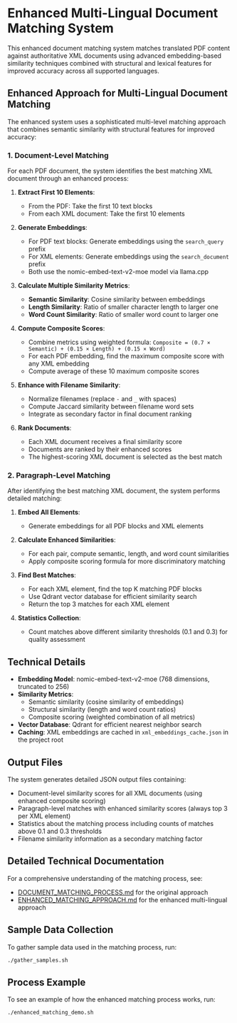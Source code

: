 # Enhanced Multi-Lingual Document Matching System

This enhanced document matching system matches translated PDF content against authoritative XML documents using advanced embedding-based similarity techniques combined with structural and lexical features for improved accuracy across all supported languages.

## Enhanced Approach for Multi-Lingual Document Matching

The enhanced system uses a sophisticated multi-level matching approach that combines semantic similarity with structural features for improved accuracy:

### 1. Document-Level Matching

For each PDF document, the system identifies the best matching XML document through an enhanced process:

1. **Extract First 10 Elements**: 
   - From the PDF: Take the first 10 text blocks
   - From each XML document: Take the first 10 elements

2. **Generate Embeddings**:
   - For PDF text blocks: Generate embeddings using the `search_query` prefix
   - For XML elements: Generate embeddings using the `search_document` prefix
   - Both use the nomic-embed-text-v2-moe model via llama.cpp

3. **Calculate Multiple Similarity Metrics**:
   - **Semantic Similarity**: Cosine similarity between embeddings
   - **Length Similarity**: Ratio of smaller character length to larger one
   - **Word Count Similarity**: Ratio of smaller word count to larger one

4. **Compute Composite Scores**:
   - Combine metrics using weighted formula: `Composite = (0.7 × Semantic) + (0.15 × Length) + (0.15 × Word)`
   - For each PDF embedding, find the maximum composite score with any XML embedding
   - Compute average of these 10 maximum composite scores

5. **Enhance with Filename Similarity**:
   - Normalize filenames (replace `-` and `_` with spaces)
   - Compute Jaccard similarity between filename word sets
   - Integrate as secondary factor in final document ranking

6. **Rank Documents**:
   - Each XML document receives a final similarity score
   - Documents are ranked by their enhanced scores
   - The highest-scoring XML document is selected as the best match

### 2. Paragraph-Level Matching

After identifying the best matching XML document, the system performs detailed matching:

1. **Embed All Elements**:
   - Generate embeddings for all PDF blocks and XML elements

2. **Calculate Enhanced Similarities**:
   - For each pair, compute semantic, length, and word count similarities
   - Apply composite scoring formula for more discriminatory matching

3. **Find Best Matches**:
   - For each XML element, find the top K matching PDF blocks
   - Use Qdrant vector database for efficient similarity search
   - Return the top 3 matches for each XML element

4. **Statistics Collection**:
   - Count matches above different similarity thresholds (0.1 and 0.3) for quality assessment

## Technical Details

- **Embedding Model**: nomic-embed-text-v2-moe (768 dimensions, truncated to 256)
- **Similarity Metrics**: 
  - Semantic similarity (cosine similarity of embeddings)
  - Structural similarity (length and word count ratios)
  - Composite scoring (weighted combination of all metrics)
- **Vector Database**: Qdrant for efficient nearest neighbor search
- **Caching**: XML embeddings are cached in `xml_embeddings_cache.json` in the project root

## Output Files

The system generates detailed JSON output files containing:
- Document-level similarity scores for all XML documents (using enhanced composite scoring)
- Paragraph-level matches with enhanced similarity scores (always top 3 per XML element)
- Statistics about the matching process including counts of matches above 0.1 and 0.3 thresholds
- Filename similarity information as a secondary matching factor

## Detailed Technical Documentation

For a comprehensive understanding of the matching process, see:
- [DOCUMENT_MATCHING_PROCESS.md](DOCUMENT_MATCHING_PROCESS.md) for the original approach
- [ENHANCED_MATCHING_APPROACH.md](ENHANCED_MATCHING_APPROACH.md) for the enhanced multi-lingual approach

## Sample Data Collection

To gather sample data used in the matching process, run:
```bash
./gather_samples.sh
```

## Process Example

To see an example of how the enhanced matching process works, run:
```bash
./enhanced_matching_demo.sh
```